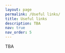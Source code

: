 ```yaml
---
layout: page
permalink: /Useful links/
title: Useful links
description: TBA
nav: true
nav_order: 5
---
```


TBA

